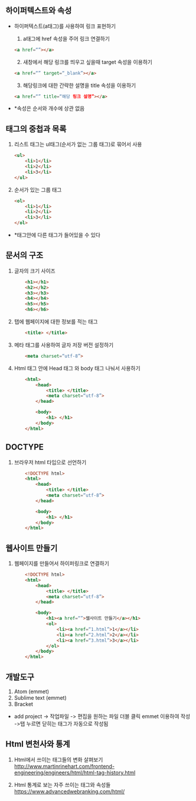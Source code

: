 ## 하이퍼텍스트와 속성
- 하이퍼텍스트(a태그)를 사용하여 링크 표현하기
	1. a태그에 href 속성을 주어 링크 연결하기
	```html
	<a href=“”></a>
	```

	2. 새창에서 해당 링크를 띄우고 싶을때 target 속성을 이용하기
	```html
	<a href=“” target=“_blank”></a>
	```	

	3. 해당링크에 대한 간략한 설명을 title 속성을 이용하기
	```html
	<a href=“” title=“해당 링크 설명”></a>
	```

- *속성은 순서와 개수에 상관 없음

## 태그의 중첩과 목록
1. 리스트 태그는 ul태그(순서가 없는 그룹 태그)로 묶어서 사용
	```html
	<ul>
		<li>1</li>
		<li>2</li>
		<li>3</li>
	</ul>
	```

2. 순서가 있는 그룹 태그 
	```html
	<ol>
		<li>1</li>
		<li>2</li>
		<li>3</li>
	</ol>
	```

- *태그안에 다른 태그가 들어있을 수 있다

## 문서의 구조
1. 글자의 크기 사이즈
	```html
		<h1></h1>
		<h2></h2>
		<h3></h3>
		<h4></h4>
		<h5></h5>
		<h6></h6>
	```

2. 탭에 웹페이지에 대한 정보를 적는 태그
	```html
		<title> </title>
	```

3. 메타 태그를 사용하여 글자 저장 버전 설정하기
	```html
		<meta charset=“utf-8”>
	```

4. Html 태그 안에 Head 태그 와 body 태그 나눠서 사용하기
	```html
		<html>
			<head>
				<title> </title>
				<meta charset=“utf-8”>
			</head>
	
			<body>
				<h1> </h1>
			</body>
		</html>
	```

## DOCTYPE
1.  브라우저 html 타입으로 선언하기 
	```html
		<!DOCTYPE html>
		<html>
			<head>
				<title> </title>
				<meta charset=“utf-8”>
			</head>
	
			<body>
				<h1> </h1>
			</body>
		</html>
	```

## 웹사이트 만들기
1. 웹페이지를 만들어서 하이퍼링크로 연결하기
	```html
		<!DOCTYPE html>
		<html>
			<head>
				<title> </title>
				<meta charset=“utf-8”>
			</head>
	
			<body>
				<h1><a href=“”>웹사이트 만들기</a></h1>
				<ol>
					<li><a href=“1.html”>1</a></li>
					<li><a href=“2.html”>2</a></li>
					<li><a href=“3.html”>3</a></li>
				</ol>
			</body>
		</html>
	```


## 개발도구
1. Atom (emmet) 
2. Sublime text (emmet)
3. Bracket
* add project -> 작업파일 -> 편집을 원하는 파일 더블 클릭 emmet 이용하여 작성 ->탭 누르면 닫히는 태그가 자동으로 작성됨

## Html 변천사와 통계
1. Html에서 쓰이는 태그들의 변화 살펴보기 
http://www.martinrinehart.com/frontend-engineering/engineers/html/html-tag-history.html

2. Html 통계로 보는 자주 쓰이는 태그와 속성들
https://www.advancedwebranking.com/html/

